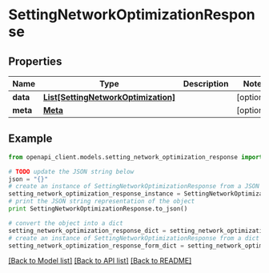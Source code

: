 # SettingNetworkOptimizationResponse


## Properties

Name | Type | Description | Notes
------------ | ------------- | ------------- | -------------
**data** | [**List[SettingNetworkOptimization]**](SettingNetworkOptimization.md) |  | [optional] 
**meta** | [**Meta**](Meta.md) |  | [optional] 

## Example

```python
from openapi_client.models.setting_network_optimization_response import SettingNetworkOptimizationResponse

# TODO update the JSON string below
json = "{}"
# create an instance of SettingNetworkOptimizationResponse from a JSON string
setting_network_optimization_response_instance = SettingNetworkOptimizationResponse.from_json(json)
# print the JSON string representation of the object
print SettingNetworkOptimizationResponse.to_json()

# convert the object into a dict
setting_network_optimization_response_dict = setting_network_optimization_response_instance.to_dict()
# create an instance of SettingNetworkOptimizationResponse from a dict
setting_network_optimization_response_form_dict = setting_network_optimization_response.from_dict(setting_network_optimization_response_dict)
```
[[Back to Model list]](../README.md#documentation-for-models) [[Back to API list]](../README.md#documentation-for-api-endpoints) [[Back to README]](../README.md)


